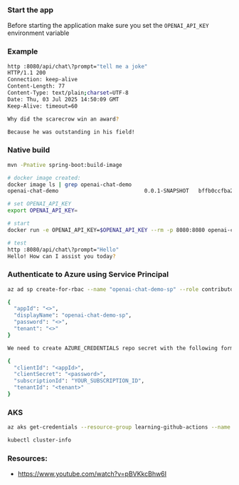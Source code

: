 
### Start the app

Before starting the application make sure you set the `OPENAI_API_KEY` environment variable

### Example 

```bash
http :8080/api/chat\?prompt="tell me a joke"
HTTP/1.1 200
Connection: keep-alive
Content-Length: 77
Content-Type: text/plain;charset=UTF-8
Date: Thu, 03 Jul 2025 14:50:09 GMT
Keep-Alive: timeout=60

Why did the scarecrow win an award?

Because he was outstanding in his field!
```

### Native build

```bash
mvn -Pnative spring-boot:build-image

# docker image created:
docker image ls | grep openai-chat-demo
openai-chat-demo                           0.0.1-SNAPSHOT   bffb0ccfba2a   45 years ago   287MB

# set OPENAI_API_KEY
export OPENAI_API_KEY=

# start 
docker run -e OPENAI_API_KEY=$OPENAI_API_KEY --rm -p 8080:8080 openai-chat-demo:0.0.1-SNAPSHOT

# test
http :8080/api/chat\?prompt="Hello"
Hello! How can I assist you today?
```


### Authenticate to Azure using Service Principal

```bash
az ad sp create-for-rbac --name "openai-chat-demo-sp" --role contributor --scopes /subscriptions/<subscriptionId>

{
  "appId": "<>",
  "displayName": "openai-chat-demo-sp",
  "password": "<>",
  "tenant": "<>"
}

We need to create AZURE_CREDENTIALS repo secret with the following format 

{
  "clientId": "<appId>",
  "clientSecret": "<password>",
  "subscriptionId": "YOUR_SUBSCRIPTION_ID",
  "tenantId": "<tenant>"
}

```


### AKS

```bash
az aks get-credentials --resource-group learning-github-actions --name learninggithubactions

kubectl cluster-info
```


### Resources:

- https://www.youtube.com/watch?v=pBVKkcBhw6I